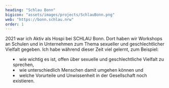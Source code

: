 ```yaml
---
heading: "Schlau Bonn"
bigicon: "assets/images/projects/SchlauBonn.png"
web: "https://bonn.schlau.nrw"
order: 1
---
```

2021 war ich Aktiv als Hospi bei SCHLAU Bonn. Dort haben wir Workshops an Schulen und in Unternehmen zum Thema sexueller und geschlechtlicher Vielfalt gegeben.
Ich habe während dieser Zeit viel gelernt, zum Beispiel:
<ul class="mt-2" style="list-style-type: disc; list-style-position: inside;">
    <li>wie wichtig es ist, offen über sexuelle und geschlechtliche Vielfalt zu sprechen,</li>
    <li>wie unterschiedlich Menschen damit umgehen können und </li>
    <li>welche Vorurteile und Unwissenheit in der Gesellschaft noch existieren.</li>
</ul>
